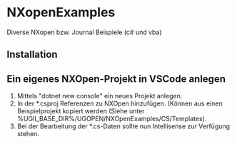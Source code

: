# NXopenExamples
 Diverse NXopen bzw. Journal Beispiele (c# und vba)

## Installation
 
## Ein eigenes NXOpen-Projekt in VSCode anlegen
 1. Mittels "dotnet new console" ein neues Projekt anlegen.
 2. In der *.csproj Referenzen zu NXOpen hinzufügen. (Können aus einen Beispielprojekt kopiert werden (Siehe unter %UGII_BASE_DIR%/UGOPEN/NXOpenExamples/CS/Templates).
 3. Bei der Bearbeitung der *.cs-Daten sollte nun Intellisense zur Verfügung stehen.